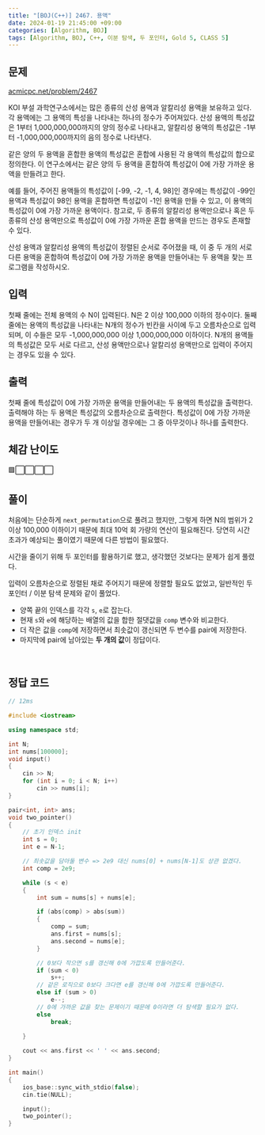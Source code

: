 ```yaml
---
title: "[BOJ(C++)] 2467. 용액"
date: 2024-01-19 21:45:00 +09:00
categories: [Algorithm, BOJ]
tags: [Algorithm, BOJ, C++, 이분 탐색, 두 포인터, Gold 5, CLASS 5]
---
```

## **문제**
[acmicpc.net/problem/2467](https://www.acmicpc.net/problem/2467)

KOI 부설 과학연구소에서는 많은 종류의 산성 용액과 알칼리성 용액을 보유하고 있다. 각 용액에는 그 용액의 특성을 나타내는 하나의 정수가 주어져있다. 산성 용액의 특성값은 1부터 1,000,000,000까지의 양의 정수로 나타내고, 알칼리성 용액의 특성값은 -1부터 -1,000,000,000까지의 음의 정수로 나타낸다.

같은 양의 두 용액을 혼합한 용액의 특성값은 혼합에 사용된 각 용액의 특성값의 합으로 정의한다. 이 연구소에서는 같은 양의 두 용액을 혼합하여 특성값이 0에 가장 가까운 용액을 만들려고 한다. 

예를 들어, 주어진 용액들의 특성값이 [-99, -2, -1, 4, 98]인 경우에는 특성값이 -99인 용액과 특성값이 98인 용액을 혼합하면 특성값이 -1인 용액을 만들 수 있고, 이 용액의 특성값이 0에 가장 가까운 용액이다. 참고로, 두 종류의 알칼리성 용액만으로나 혹은 두 종류의 산성 용액만으로 특성값이 0에 가장 가까운 혼합 용액을 만드는 경우도 존재할 수 있다.

산성 용액과 알칼리성 용액의 특성값이 정렬된 순서로 주어졌을 때, 이 중 두 개의 서로 다른 용액을 혼합하여 특성값이 0에 가장 가까운 용액을 만들어내는 두 용액을 찾는 프로그램을 작성하시오.
<br>

## **입력**
첫째 줄에는 전체 용액의 수 N이 입력된다. N은 2 이상 100,000 이하의 정수이다. 둘째 줄에는 용액의 특성값을 나타내는 N개의 정수가 빈칸을 사이에 두고 오름차순으로 입력되며, 이 수들은 모두 -1,000,000,000 이상 1,000,000,000 이하이다. N개의 용액들의 특성값은 모두 서로 다르고, 산성 용액만으로나 알칼리성 용액만으로 입력이 주어지는 경우도 있을 수 있다.
<br>

## **출력**
첫째 줄에 특성값이 0에 가장 가까운 용액을 만들어내는 두 용액의 특성값을 출력한다. 출력해야 하는 두 용액은 특성값의 오름차순으로 출력한다. 특성값이 0에 가장 가까운 용액을 만들어내는 경우가 두 개 이상일 경우에는 그 중 아무것이나 하나를 출력한다.
<br>

## **체감 난이도**
🟩⬜⬜⬜⬜
<br>

## **풀이**
처음에는 단순하게 `next_permutation`으로 풀려고 했지만, 그렇게 하면 N의 범위가 2 이상 100,000 이하이기 때문에 최대 10억 회 가량의 연산이 필요해진다. 당연히 시간 초과가 예상되는 풀이였기 때문에 다른 방법이 필요했다.

시간을 줄이기 위해 두 포인터를 활용하기로 했고, 생각했던 것보다는 문제가 쉽게 풀렸다.

입력이 오름차순으로 정렬된 채로 주어지기 때문에 정렬할 필요도 없었고, 일반적인 두 포인터 / 이분 탐색 문제와 같이 풀었다.
- 양쪽 끝의 인덱스를 각각 `s`, `e`로 잡는다.
- 현재 `s`와 `e`에 해당하는 배열의 값을 합한 절댓값을 `comp` 변수와 비교한다.
- 더 작은 값을 `comp`에 저장하면서 최솟값이 갱신되면 두 변수를 pair에 저장한다.
- 마지막에 pair에 남아있는 **두 개의 값**이 정답이다.
<br>

## **정답 코드**
```c++
// 12ms

#include <iostream>

using namespace std;

int N;
int nums[100000];
void input()
{
    cin >> N;
    for (int i = 0; i < N; i++)
        cin >> nums[i];
}

pair<int, int> ans;
void two_pointer()
{
    // 초기 인덱스 init
    int s = 0;
    int e = N-1;

    // 최솟값을 담아둘 변수 => 2e9 대신 nums[0] + nums[N-1]도 상관 없겠다.
    int comp = 2e9;

    while (s < e)
    {
        int sum = nums[s] + nums[e];

        if (abs(comp) > abs(sum))
        {
            comp = sum;
            ans.first = nums[s];
            ans.second = nums[e];
        }

        // 0보다 작으면 s를 갱신해 0에 가깝도록 만들어준다.
        if (sum < 0)
            s++;
        // 같은 로직으로 0보다 크다면 e를 갱신해 0에 가깝도록 만들어준다.
        else if (sum > 0)
            e--;
        // 0에 가까운 값을 찾는 문제이기 때문에 0이라면 더 탐색할 필요가 없다.
        else
            break;
        
    }

    cout << ans.first << ' ' << ans.second;
}

int main()
{
    ios_base::sync_with_stdio(false);
    cin.tie(NULL);

    input();
    two_pointer();
}
```